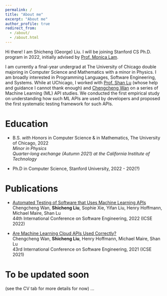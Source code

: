 ```yaml
---
permalink: /
title: "About me"
excerpt: "About me"
author_profile: true
redirect_from: 
  - /about/
  - /about.html
---
```


Hi there! I am Shicheng (George) Liu. I will be joining Stanford CS Ph.D. program in 2022, initially advised by [Prof. Monica Lam](https://suif.stanford.edu/~lam/).

I am currently a final-year undergrad at The University of Chicago double majoring in Computer Science and Mathematics with a minor in Physics. I am broadly interested in Programming Languages, Software Engineering, and Systems. While at UChicago, I worked with [Prof. Shan Lu](http://people.cs.uchicago.edu/~shanlu/) (whose help and guidance I cannot thank enough) and [Chengcheng Wan](https://people.cs.uchicago.edu/~cwan/) on a series of Machine Learning (ML) API studies. We conducted the first empirical study on understanding how such ML APIs are used by developers and proposed the first systematic testing framework for such APIs.

<!-- Take a look at my CV [here](http://george1459.github.io/files/Shicheng_Liu_CV_publish.pdf) while my site is still under construction! -->

Education
======
* B.S. *with Honors* in Computer Science & in Mathematics, The University of Chicago, 2022 <br />
  *Minor in Physics* <br />
  *Quarter-long exchange (Autumn 2021) at the California Institute of Technology*

* Ph.D in Computer Science, Stanford University, 2022 - 202(?)

Publications
======
* [Automated Testing of Software that Uses Machine Learning APIs](http://george1459.github.io/files/ICSE-22-testing.pdf) <br />
  Chengcheng Wan, **Shicheng Liu**, Sophie Xie, Yifan Liu, Henry Hoffmann, Michael Maire, Shan Lu <br />
  44th International Conference on Software Engineering, 2022 (ICSE 2022) <br />
  
* [Are Machine Learning Cloud APIs Used Correctly?](http://george1459.github.io/files/ICSE-22-testing.pdf/ICSE-21-empirical-study.pdf) <br />
  Chengcheng Wan, **Shicheng Liu**, Henry Hoffmann, Michael Maire, Shan Lu <br />
  43rd International Conference on Software Engineering, 2021 (ICSE 2021) <br />

To be updated soon
======
 (see the CV tab for more details for now) ...